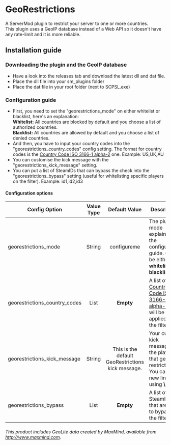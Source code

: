 # GeoRestrictions
A ServerMod plugin to restrict your server to one or more countries.  
This plugin uses a GeoIP database instead of a Web API so it doesn't have any rate-limit and it is more reliable.

## Installation guide
### Downloading the plugin and the GeoIP database
- Have a look into the releases tab and download the latest dll and dat file.
- Place the dll file into your sm_plugins folder
- Place the dat file in your root folder (next to SCPSL.exe)
### Configuration guide
- First, you need to set the "georestrictions_mode" on either whitelist or blacklist, here's an explanation:  
**Whitelist:** All countries are blocked by default and you choose a list of authorized countries.  
**Blacklist:** All countries are allowed by default and you choose a list of denied countries.  
- And then, you have to input your country codes into the "georestrictions_country_codes" config setting. The format for country codes is the [Country Code ISO 3166-1 alpha-2](https://en.wikipedia.org/wiki/ISO_3166-1_alpha-2#Current_codes) one. Example: US,UK,AU
- You can customise the kick message with the "georestrictions_kick_message" setting.
- You can put a list of SteamIDs that can bypass the check into the "georestrictions_bypass" setting (useful for whitelisting specific players on the filter). Example: id1,id2,id3

#### Configuration options
Config Option | Value Type | Default Value | Description
--- | :---: | :---: | ---
georestrictions_mode | String | configureme | The plugin mode explained in the configuration guide. Can be either **whitelist** of **blacklist**
georestrictions_country_codes | List | **Empty** | A list of [Country Code ISO 3166-1 alpha-2](https://en.wikipedia.org/wiki/ISO_3166-1_alpha-2#Current_codes) that will be applied by the filter.
georestrictions_kick_message | String | This is the default GeoRestrictions kick message. | Your custom kick message for the players that get restricted. You can put new lines using **\n**
georestrictions_bypass | List | **Empty** | A list of SteamIDs that are able to bypass the filter.

###### This product includes GeoLite data created by MaxMind, available from <a href="http://www.maxmind.com">http://www.maxmind.com</a>.
